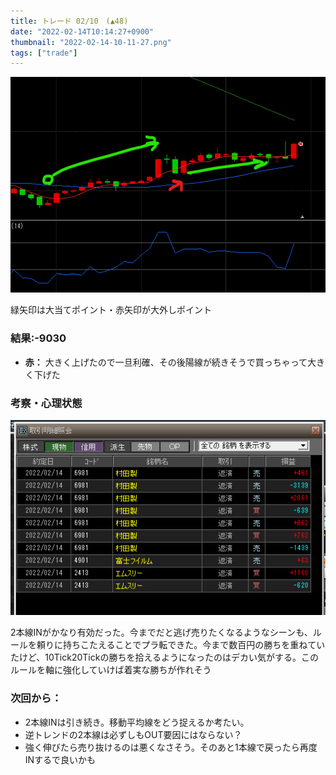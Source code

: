 ```yaml
---
title: トレード 02/10　(▲48)
date: "2022-02-14T10:14:27+0900"
thumbnail: "2022-02-14-10-11-27.png"
tags: ["trade"]
---
```


![chart](chart.png)

緑矢印は大当てポイント・赤矢印が大外しポイント

### 結果:-9030

- **赤：** 大きく上げたので一旦利確、その後陽線が続きそうで買っちゃって大きく下げた

### 考察・心理状態

![](2022-02-14-10-11-27.png)

2本線INがかなり有効だった。今までだと逃げ売りたくなるようなシーンも、ルールを頼りに持ちこたえることでプラ転できた。今まで数百円の勝ちを重ねていたけど、10Tick20Tickの勝ちを拾えるようになったのはデカい気がする。このルールを軸に強化していけば着実な勝ちが作れそう


### 次回から：

- 2本線INは引き続き。移動平均線をどう捉えるか考たい。
- 逆トレンドの2本線は必ずしもOUT要因にはならない？
- 強く伸びたら売り抜けるのは悪くなさそう。そのあと1本線で戻ったら再度INするで良いかも
